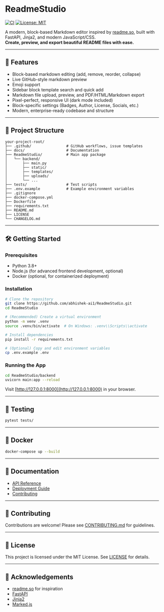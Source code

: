 # ReadmeStudio

[![CI](https://github.com/abhishek-ai1/ReadmeStudio/actions/workflows/ci.yml/badge.svg)](https://github.com/abhishek-ai1/ReadmeStudio/actions)
[![License: MIT](https://img.shields.io/badge/License-MIT-blue.svg)](LICENSE)

A modern, block-based Markdown editor inspired by [readme.so](https://readme.so), built with FastAPI, Jinja2, and modern JavaScript/CSS.  
**Create, preview, and export beautiful README files with ease.**

---

## 🚀 Features

- Block-based markdown editing (add, remove, reorder, collapse)
- Live GitHub-style markdown preview
- Emoji support
- Sidebar block template search and quick add
- Markdown file upload, preview, and PDF/HTML/Markdown export
- Pixel-perfect, responsive UI (dark mode included)
- Block-specific settings (Badges, Author, License, Socials, etc.)
- Modern, enterprise-ready codebase and structure

---

## 📂 Project Structure

```
your-project-root/
├── .github/                # GitHub workflows, issue templates
├── docs/                   # Documentation
├── ReadmeStudio/           # Main app package
│   └── backend/
│       ├── main.py
│       ├── static/
│       ├── templates/
│       ├── uploads/
│       └── ...
├── tests/                  # Test scripts
├── .env.example            # Example environment variables
├── .gitignore
├── docker-compose.yml
├── Dockerfile
├── requirements.txt
├── README.md
├── LICENSE
└── CHANGELOG.md
```

---

## 🛠️ Getting Started

### Prerequisites

- Python 3.8+
- Node.js (for advanced frontend development, optional)
- Docker (optional, for containerized deployment)

### Installation

```bash
# Clone the repository
git clone https://github.com/abhishek-ai1/ReadmeStudio.git
cd ReadmeStudio

# (Recommended) Create a virtual environment
python -m venv .venv
source .venv/bin/activate  # On Windows: .venv\\Scripts\\activate

# Install dependencies
pip install -r requirements.txt

# (Optional) Copy and edit environment variables
cp .env.example .env
```

### Running the App

```bash
cd ReadmeStudio/backend
uvicorn main:app --reload
```

Visit [http://127.0.0.1:8000](http://127.0.0.1:8000) in your browser.

---

## 🧪 Testing

```bash
pytest tests/
```

---

## 🐳 Docker

```bash
docker-compose up --build
```

---

## 📄 Documentation

- [API Reference](docs/api.md)
- [Deployment Guide](docs/deployment.md)
- [Contributing](docs/contributing.md)

---

## 🤝 Contributing

Contributions are welcome! Please see [CONTRIBUTING.md](docs/contributing.md) for guidelines.

---

## 📜 License

This project is licensed under the MIT License. See [LICENSE](LICENSE) for details.

---

## 🙏 Acknowledgements

- [readme.so](https://readme.so) for inspiration
- [FastAPI](https://fastapi.tiangolo.com/)
- [Jinja2](https://jinja.palletsprojects.com/)
- [Marked.js](https://marked.js.org/) 
